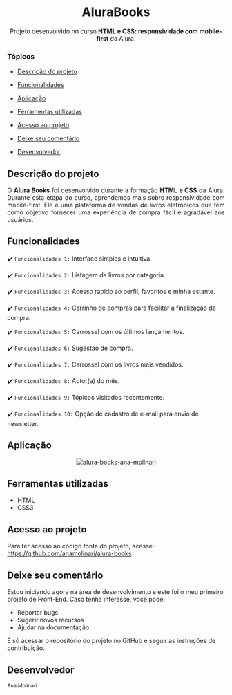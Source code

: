 <h1 align="center">AluraBooks</h1>

<p align="center">
Projeto desenvolvido no curso <strong>HTML e CSS: responsividade com mobile-first</strong> da Alura.
</p>

### Tópicos 

- [Descrição do projeto](#descrição-do-projeto)

- [Funcionalidades](#funcionalidades)

- [Aplicação](#aplicação)

- [Ferramentas utilizadas](#ferramentas-utilizadas)

- [Acesso ao projeto](#acesso-ao-projeto)

- [Deixe seu comentário](#deixe-seu-comentário)

- [Desenvolvedor](#desenvolvedor)

## Descrição do projeto 

<p align="justify">
O <strong>Alura Books</strong> foi desenvolvido durante a formação <strong>HTML e CSS</strong> da Alura. Durante esta etapa do curso, aprendemos mais sobre responsividade com mobile-first. Ele é uma plataforma de vendas de livros eletrônicos que tem como objetivo fornecer uma experiência de compra fácil e agradável aos usuários.
  
## Funcionalidades

:heavy_check_mark: `Funcionalidades 1:` Interface simples e intuitiva.

:heavy_check_mark: `Funcionalidades 2:` Listagem de livros por categoria.

:heavy_check_mark: `Funcionalidades 3:` Acesso rápido ao perfil, favoritos e minha estante.

:heavy_check_mark: `Funcionalidades 4:` Carrinho de compras para facilitar a finalização da compra.

:heavy_check_mark: `Funcionalidades 5:` Carrossel com os últimos lançamentos.

:heavy_check_mark: `Funcionalidades 6:` Sugestão de compra.

:heavy_check_mark: `Funcionalidades 7:` Carrossel com os livros mais vendidos.

:heavy_check_mark: `Funcionalidades 8:` Autor(a) do mês.

:heavy_check_mark: `Funcionalidades 9:` Tópicos visitados recentemente.

:heavy_check_mark: `Funcionalidades 10:` Opção de cadastro de e-mail para envio de newsletter. 

## Aplicação

<div align="center">

![alura-books-ana-molinari](https://user-images.githubusercontent.com/121121296/217332381-11afee8e-6bc8-40d3-bffb-83c0b8915ad5.png)

  </div>

###

## Ferramentas utilizadas

- HTML
- CSS3

###

## Acesso ao projeto

Para ter acesso ao código fonte do projeto, acesse: https://github.com/anamolinari/alura-books

## Deixe seu comentário

Estou iniciando agora na área de desenvolvimento e este foi o meu primeiro projeto de Front-End. Caso tenha interesse, você pode:

- Reportar bugs
- Sugerir novos recursos
- Ajudar na documentação

É só acessar o repositório do projeto no GitHub e seguir as instruções de contribuição.

## Desenvolvedor
[<sub>Ana Molinari</sub>](https://www.linkedin.com/in/anahmolinari/)

